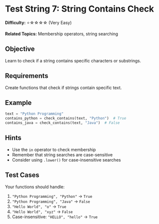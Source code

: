 # Test String 7: String Contains Check

**Difficulty:** ⭐☆☆☆☆ (Very Easy)

**Related Topics:** Membership operators, string searching

## Objective

Learn to check if a string contains specific characters or substrings.

## Requirements

Create functions that check if strings contain specific text.

## Example

```python
text = "Python Programming"
contains_python = check_contains(text, "Python")  # True
contains_java = check_contains(text, "Java")  # False
```

## Hints

- Use the `in` operator to check membership
- Remember that string searches are case-sensitive
- Consider using `.lower()` for case-insensitive searches

## Test Cases

Your functions should handle:

1. `"Python Programming", "Python"` → `True`
2. `"Python Programming", "Java"` → `False`
3. `"Hello World", "o"` → `True`
4. `"Hello World", "xyz"` → `False`
5. Case-insensitive: `"HELLO", "hello"` → `True`
